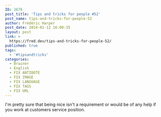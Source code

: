 ```yaml
---
ID: 2676
post_title: 'Tips and tricks for people #52'
post_name: tips-and-tricks-for-people-52
author: Frédéric Harper
post_date: 2014-01-12 16:00:35
layout: post
link: >
  https://fred.dev/tips-and-tricks-for-people-52/
published: true
tags:
  - '#tipsandtricks'
categories:
  - Brainer
  - English
  - FIX ANTIDOTE
  - FIX IMAGE
  - FIX LANGUAGE
  - FIX TAGS
  - FIX URL
---
```

I'm pretty sure that being nice isn't a requirement or would be of any help if you work at customers service position.